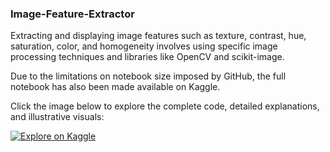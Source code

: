 ### Image-Feature-Extractor
Extracting and displaying image features such as texture, contrast, hue, saturation, color, and homogeneity involves using specific image processing techniques and libraries like OpenCV and scikit-image.

Due to the limitations on notebook size imposed by GitHub, the full notebook has also been made available on Kaggle.

Click the image below to explore the complete code, detailed explanations, and illustrative visuals:

[![Explore on Kaggle](https://github.com/user-attachments/assets/6b75433a-a35b-43bb-8ae1-f7e6c2ad3168)](https://www.kaggle.com/code/leonanvasconcelos/image-feature-extractor)
